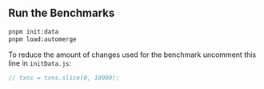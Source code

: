 ## Run the Benchmarks

```sh
pnpm init:data
pnpm load:automerge
```

To reduce the amount of changes used for the benchmark uncomment this line in `initData.js`:

```js
// txns = txns.slice(0, 10000);
```
